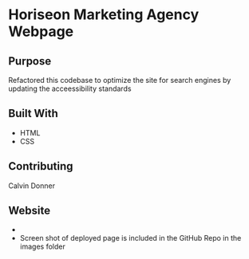 # Horiseon Marketing Agency Webpage

## Purpose
Refactored this codebase to optimize the site for search engines by updating the acceessibility standards

## Built With
* HTML
* CSS

## Contributing
Calvin Donner

## Website
* 
* Screen shot of deployed page is included in the GitHub Repo in the images folder
